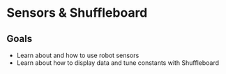 # Sensors & Shuffleboard

## Goals

- Learn about and how to use robot sensors
- Learn about how to display data and tune constants with Shuffleboard
